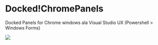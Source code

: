 # Docked!ChromePanels
Docked Panels for Chrome windows ala Visual Studio UX (Powershell > Windows Forms)

![](https://3.bp.blogspot.com/-98NmviZA0dU/Vz62ZXMU7kI/AAAAAAAAUR8/7zluOKszjcEWFSpCHw_LV_JYry9HOGKHgCLcB/s1600/Snap32.jpg)